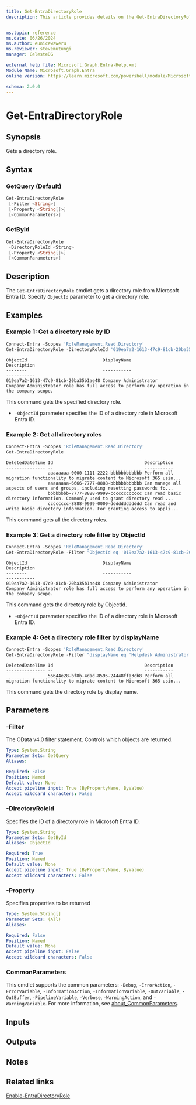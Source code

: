 ```yaml
---
title: Get-EntraDirectoryRole
description: This article provides details on the Get-EntraDirectoryRole command.


ms.topic: reference
ms.date: 06/26/2024
ms.author: eunicewaweru
ms.reviewer: stevemutungi
manager: CelesteDG

external help file: Microsoft.Graph.Entra-Help.xml
Module Name: Microsoft.Graph.Entra
online version: https://learn.microsoft.com/powershell/module/Microsoft.Graph.Entra/Get-EntraDirectoryRole

schema: 2.0.0
---
```


# Get-EntraDirectoryRole

## Synopsis

Gets a directory role.

## Syntax

### GetQuery (Default)

```powershell
Get-EntraDirectoryRole
 [-Filter <String>]
 [-Property <String[]>]
 [<CommonParameters>]
```

### GetById

```powershell
Get-EntraDirectoryRole
 -DirectoryRoleId <String>
 [-Property <String[]>]
 [<CommonParameters>]
```

## Description

The `Get-EntraDirectoryRole` cmdlet gets a directory role from Microsoft Entra ID. Specify `ObjectId` parameter to get a directory role.

## Examples

### Example 1: Get a directory role by ID

```powershell
Connect-Entra -Scopes 'RoleManagement.Read.Directory'
Get-EntraDirectoryRole -DirectoryRoleId '019ea7a2-1613-47c9-81cb-20ba35b1ae48'
```

```Output
ObjectId                             DisplayName                        Description
--------                             -----------                        -----------
019ea7a2-1613-47c9-81cb-20ba35b1ae48 Company Administrator              Company Administrator role has full access to perform any operation in the company scope.
```

This command gets the specified directory role.

- `-ObjectId` parameter specifies the ID of a directory role in Microsoft Entra ID.

### Example 2: Get all directory roles

```powershell
Connect-Entra -Scopes 'RoleManagement.Read.Directory'
Get-EntraDirectoryRole
```

```Output
DeletedDateTime Id                                   Description
--------------- --                                   -----------
                aaaaaaaa-0000-1111-2222-bbbbbbbbbbbb Perform all migration functionality to migrate content to Microsoft 365 usin...
                aaaaaaaa-6666-7777-8888-bbbbbbbbbbbb Can manage all aspects of users and groups, including resetting passwords fo...
                bbbbbbbb-7777-8888-9999-cccccccccccc Can read basic directory information. Commonly used to grant directory read ...
                cccccccc-8888-9999-0000-dddddddddddd Can read and write basic directory information. For granting access to appli...
```

This command gets all the directory roles.

### Example 3: Get a directory role filter by ObjectId

```powershell
Connect-Entra -Scopes 'RoleManagement.Read.Directory'
Get-EntraDirectoryRole -Filter "ObjectId eq '019ea7a2-1613-47c9-81cb-20ba35b1ae48'"
```

```Output
ObjectId                             DisplayName                        Description
--------                             -----------                        -----------
019ea7a2-1613-47c9-81cb-20ba35b1ae48 Company Administrator              Company Administrator role has full access to perform any operation in the company scope.
```

This command gets the directory role by ObjectId.

- `-ObjectId` parameter specifies the ID of a directory role in Microsoft Entra ID.

### Example 4: Get a directory role filter by displayName

```powershell
Connect-Entra -Scopes 'RoleManagement.Read.Directory'
Get-EntraDirectoryRole -Filter "displayName eq 'Helpdesk Administrator'"
```

```Output
DeletedDateTime Id                                   Description
--------------- --                                   -----------
                56644e28-bf8b-4dad-8595-24448ffa3cb8 Perform all migration functionality to migrate content to Microsoft 365 usin...
```

This command gets the directory role by display name.

## Parameters

### -Filter

The OData v4.0 filter statement.
Controls which objects are returned.

```yaml
Type: System.String
Parameter Sets: GetQuery
Aliases:

Required: False
Position: Named
Default value: None
Accept pipeline input: True (ByPropertyName, ByValue)
Accept wildcard characters: False
```

### -DirectoryRoleId

Specifies the ID of a directory role in Microsoft Entra ID.

```yaml
Type: System.String
Parameter Sets: GetById
Aliases: ObjectId

Required: True
Position: Named
Default value: None
Accept pipeline input: True (ByPropertyName, ByValue)
Accept wildcard characters: False
```

### -Property

Specifies properties to be returned

```yaml
Type: System.String[]
Parameter Sets: (All)
Aliases:

Required: False
Position: Named
Default value: None
Accept pipeline input: False
Accept wildcard characters: False
```

### CommonParameters

This cmdlet supports the common parameters: `-Debug`, `-ErrorAction`, `-ErrorVariable`, `-InformationAction`, `-InformationVariable`, `-OutVariable`, `-OutBuffer`, `-PipelineVariable`, `-Verbose`, `-WarningAction`, and `-WarningVariable`. For more information, see [about_CommonParameters](https://go.microsoft.com/fwlink/?LinkID=113216).

## Inputs

## Outputs

## Notes

## Related links

[Enable-EntraDirectoryRole](Enable-EntraDirectoryRole.md)
